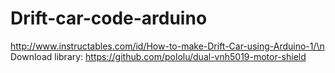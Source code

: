 # Drift-car-code-arduino
http://www.instructables.com/id/How-to-make-Drift-Car-using-Arduino-1/\n
Download library: https://github.com/pololu/dual-vnh5019-motor-shield
